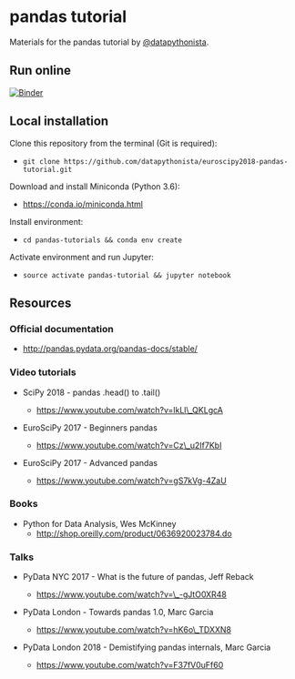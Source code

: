 # pandas tutorial

Materials for the pandas tutorial by [@datapythonista](https://twitter.com/datapythonista).

## Run online

[![Binder](https://mybinder.org/badge.svg)](https://mybinder.org/v2/gh/datapythonista/euroscipy2018-pandas-tutorial/master)

## Local installation

Clone this repository from the terminal (Git is required):

- `git clone https://github.com/datapythonista/euroscipy2018-pandas-tutorial.git`

Download and install Miniconda (Python 3.6):

- https://conda.io/miniconda.html

Install environment:

- `cd pandas-tutorials && conda env create`

Activate environment and run Jupyter:

- `source activate pandas-tutorial && jupyter notebook`

## Resources

### Official documentation
- http://pandas.pydata.org/pandas-docs/stable/

### Video tutorials
- SciPy 2018 - pandas .head() to .tail()
   - https://www.youtube.com/watch?v=lkLl\_QKLgcA

- EuroSciPy 2017 - Beginners pandas
   - https://www.youtube.com/watch?v=Cz\_u2If7KbI

- EuroSciPy 2017 - Advanced pandas
   - https://www.youtube.com/watch?v=gS7kVg-4ZaU

### Books
- Python for Data Analysis, Wes McKinney
   - http://shop.oreilly.com/product/0636920023784.do

### Talks
- PyData NYC 2017 - What is the future of pandas, Jeff Reback
   - https://www.youtube.com/watch?v=\_-gJtO0XR48

- PyData London - Towards pandas 1.0, Marc Garcia
   - https://www.youtube.com/watch?v=hK6o\_TDXXN8

- PyData London 2018 - Demistifying pandas internals, Marc Garcia
   - https://www.youtube.com/watch?v=F37fV0uFf60
